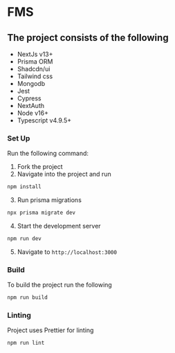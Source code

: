 # FMS

## The project consists of the following

- NextJs v13+
- Prisma ORM
- Shadcdn/ui
- Tailwind css
- Mongodb
- Jest
- Cypress
- NextAuth
- Node v16+
- Typescript v4.9.5+

### Set Up

Run the following command:

1. Fork the project
2. Navigate into the project and run

```sh
npm install
```

3. Run prisma migrations

```sh
npx prisma migrate dev
```

4. Start the development server

```sh
npm run dev
```

5. Navigate to `http://localhost:3000`

### Build

To build the project run the following

```sh
npm run build
```

### Linting

Project uses Prettier for linting

```sh
npm run lint
```
